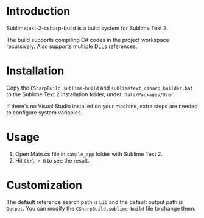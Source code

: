 # Introduction

Sublimetext-2-csharp-build is a build system for Sublime Text 2. 

The build supports compiling C# codes in the project workspace recursively. Also supports multiple DLLs references.

# Installation

Copy the `CSharpBuild.sublime-build` and `sublimetext_csharp_builder.bat` to the Sublime Text 2 installation folder, under: `Data/Packages/User`.

If there's no Visual Studio installed on your machine, extra steps are needed to configure system variables.

# Usage

1. Open Main.cs file  in `sample_app` folder with Sublime Text 2.
2. Hit `Ctrl + B` to see the result.

# Customization

The default reference search path is `Lib` and the default output path is `Output`. You can modify the `CSharpBuild.sublime-build` file to change them.